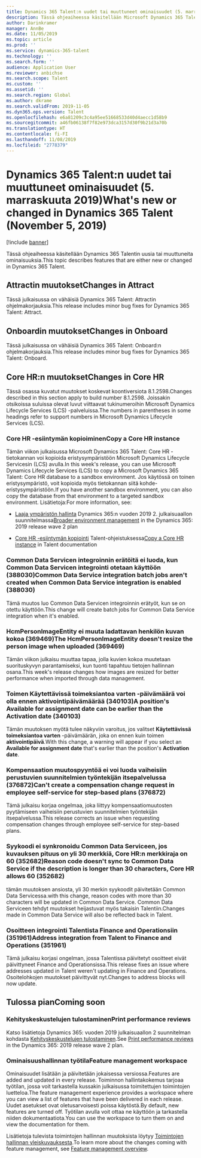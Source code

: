 ```yaml
---
title: Dynamics 365 Talent:n uudet tai muuttuneet ominaisuudet (5. marraskuuta 2019)
description: Tässä ohjeaiheessa käsitellään Microsoft Dynamics 365 Talentin uusia tai muuttuneita ominaisuuksia.
author: Darinkramer
manager: AnnBe
ms.date: 11/05/2019
ms.topic: article
ms.prod: ''
ms.service: dynamics-365-talent
ms.technology: ''
ms.search.form: ''
audience: Application User
ms.reviewer: anbichse
ms.search.scope: Talent
ms.custom: ''
ms.assetid: ''
ms.search.region: Global
ms.author: dkrame
ms.search.validFrom: 2019-11-05
ms.dyn365.ops.version: Talent
ms.openlocfilehash: e6a81209c3c4a95ee51668533d40d4aecc1d58b9
ms.sourcegitcommit: a46fb06138f7f82e973dca3157d30f9b21d3a70b
ms.translationtype: HT
ms.contentlocale: fi-FI
ms.lasthandoff: 11/08/2019
ms.locfileid: "2778379"
---
```

# <a name="whats-new-or-changed-in-dynamics-365-talent-november-5-2019"></a><span data-ttu-id="7d493-103">Dynamics 365 Talent:n uudet tai muuttuneet ominaisuudet (5. marraskuuta 2019)</span><span class="sxs-lookup"><span data-stu-id="7d493-103">What's new or changed in Dynamics 365 Talent (November 5, 2019)</span></span>

[!include [banner](includes/banner.md)]

<span data-ttu-id="7d493-104">Tässä ohjeaiheessa käsitellään Dynamics 365 Talentin uusia tai muuttuneita ominaisuuksia.</span><span class="sxs-lookup"><span data-stu-id="7d493-104">This topic describes features that are either new or changed in Dynamics 365 Talent.</span></span>

## <a name="changes-in-attract"></a><span data-ttu-id="7d493-105">Attractin muutokset</span><span class="sxs-lookup"><span data-stu-id="7d493-105">Changes in Attract</span></span>

<span data-ttu-id="7d493-106">Tässä julkaisussa on vähäisiä Dynamics 365 Talent: Attractin ohjelmakorjauksia.</span><span class="sxs-lookup"><span data-stu-id="7d493-106">This release includes minor bug fixes for Dynamics 365 Talent: Attract.</span></span>

## <a name="changes-in-onboard"></a><span data-ttu-id="7d493-107">Onboardin muutokset</span><span class="sxs-lookup"><span data-stu-id="7d493-107">Changes in Onboard</span></span>

<span data-ttu-id="7d493-108">Tässä julkaisussa on vähäisiä Dynamics 365 Talent: Onboard:n ohjelmakorjauksia.</span><span class="sxs-lookup"><span data-stu-id="7d493-108">This release includes minor bug fixes for Dynamics 365 Talent: Onboard.</span></span>

## <a name="changes-in-core-hr"></a><span data-ttu-id="7d493-109">Core HR:n muutokset</span><span class="sxs-lookup"><span data-stu-id="7d493-109">Changes in Core HR</span></span>

<span data-ttu-id="7d493-110">Tässä osassa kuvatut muutokset koskevat koontiversiota 8.1.2598.</span><span class="sxs-lookup"><span data-stu-id="7d493-110">Changes described in this section apply to build number 8.1.2598.</span></span> <span data-ttu-id="7d493-111">Joissakin otsikoissa suluissa olevat luvut viittaavat tukinumeroihin Microsoft Dynamics Lifecycle Services (LCS) -palveluissa.</span><span class="sxs-lookup"><span data-stu-id="7d493-111">The numbers in parentheses in some headings refer to support numbers in Microsoft Dynamics Lifecycle Services (LCS).</span></span>

### <a name="copy-a-core-hr-instance"></a><span data-ttu-id="7d493-112">Core HR -esiintymän kopioiminen</span><span class="sxs-lookup"><span data-stu-id="7d493-112">Copy a Core HR instance</span></span>

<span data-ttu-id="7d493-113">Tämän viikon julkaisussa Microsoft Dynamics 365 Talent: Core HR -tietokannan voi kopioida eristysympäristöön Microsoft Dynamics Lifecycle Servicesin (LCS) avulla.</span><span class="sxs-lookup"><span data-stu-id="7d493-113">In this week's release, you can use Microsoft Dynamics Lifecycle Services (LCS) to copy a Microsoft Dynamics 365 Talent: Core HR database to a sandbox environment.</span></span> <span data-ttu-id="7d493-114">Jos käytössä on toinen eristysympäristö, voit kopioida myös tietokannan siitä kohde-eristysympäristöön.</span><span class="sxs-lookup"><span data-stu-id="7d493-114">If you have another sandbox environment, you can also copy the database from that environment to a targeted sandbox environment.</span></span> <span data-ttu-id="7d493-115">Lisätietoja:</span><span class="sxs-lookup"><span data-stu-id="7d493-115">For more information, see:</span></span>

- <span data-ttu-id="7d493-116">[Laaja ympäristön hallinta](https://docs.microsoft.com/dynamics365-release-plan/2019wave2/dynamics365-talent/broader-environment-management) Dynamics 365:n vuoden 2019 2. julkaisuaallon suunnitelmassa</span><span class="sxs-lookup"><span data-stu-id="7d493-116">[Broader environment management](https://docs.microsoft.com/dynamics365-release-plan/2019wave2/dynamics365-talent/broader-environment-management) in the Dynamics 365: 2019 release wave 2 plan</span></span>

- <span data-ttu-id="7d493-117">[Core HR -esiintymän kopiointi](hr-copy-instance.md) Talent-ohjeistuksessa</span><span class="sxs-lookup"><span data-stu-id="7d493-117">[Copy a Core HR instance](hr-copy-instance.md) in Talent documentation</span></span>

### <a name="common-data-service-integration-batch-jobs-arent-created-when-common-data-service-integration-is-enabled-388030"></a><span data-ttu-id="7d493-118">Common Data Servicen integroinnin erätöitä ei luoda, kun Common Data Servicen integrointi otetaan käyttöön (388030)</span><span class="sxs-lookup"><span data-stu-id="7d493-118">Common Data Service integration batch jobs aren't created when Common Data Service integration is enabled (388030)</span></span>

<span data-ttu-id="7d493-119">Tämä muutos luo Common Data Servicen integroinnin erätyöt, kun se on otettu käyttöön.</span><span class="sxs-lookup"><span data-stu-id="7d493-119">This change will create batch jobs for Common Data Service integration when it's enabled.</span></span>

### <a name="the-hcmpersonimageentity-doesnt-resize-the-person-image-when-uploaded-369469"></a><span data-ttu-id="7d493-120">HcmPersonImageEntity ei muuta ladattavan henkilön kuvan kokoa (369469)</span><span class="sxs-lookup"><span data-stu-id="7d493-120">The HcmPersonImageEntity doesn't resize the person image when uploaded (369469)</span></span>

<span data-ttu-id="7d493-121">Tämän viikon julkaisu muuttaa tapaa, jolla kuvien kokoa muutetaan suorituskyvyn parantamiseksi, kun tuonti tapahtuu tietojen hallinnan osana.</span><span class="sxs-lookup"><span data-stu-id="7d493-121">This week's release changes how images are resized for better performance when imported through data management.</span></span>

### <a name="a-positions-available-for-assignment-date-can-be-earlier-than-the-activation-date-340103"></a><span data-ttu-id="7d493-122">Toimen Käytettävissä toimeksiantoa varten -päivämäärä voi olla ennen aktivointipäivämäärää (340103)</span><span class="sxs-lookup"><span data-stu-id="7d493-122">A position's Available for assignment date can be earlier than the Activation date (340103)</span></span>

<span data-ttu-id="7d493-123">Tämän muutoksen myötä tulee näkyviin varoitus, jos valitset **Käytettävissä toimeksiantoa varten** -päivämäärän, joka on ennen kuin toimen **aktivointipäivä**.</span><span class="sxs-lookup"><span data-stu-id="7d493-123">With this change, a warning will appear if you select an **Available for assignment date** that's earlier than the position's **Activation date**.</span></span>

### <a name="cant-create-a-compensation-change-request-in-employee-self-service-for-step-based-plans-376872"></a><span data-ttu-id="7d493-124">Kompensaation muutospyyntöä ei voi luoda vaiheisiin perustuvien suunnitelmien työntekijän itsepalvelussa (376872)</span><span class="sxs-lookup"><span data-stu-id="7d493-124">Can't create a compensation change request in employee self-service for step-based plans (376872)</span></span>

<span data-ttu-id="7d493-125">Tämä julkaisu korjaa ongelmaa, joka liittyy kompensaatiomuutosten pyytämiseen vaiheisiin perustuvien suunnitelmien työntekijän itsepalvelussa.</span><span class="sxs-lookup"><span data-stu-id="7d493-125">This release corrects an issue when requesting compensation changes through employee self-service for step-based plans.</span></span> 

### <a name="reason-code-doesnt-sync-to-common-data-service-if-the-description-is-longer-than-30-characters-core-hr-allows-60-352682"></a><span data-ttu-id="7d493-126">Syykoodi ei synkronoidu Common Data Serviceen, jos kuvauksen pituus on yli 30 merkkiä, Core HR:n merkkiraja on 60 (352682)</span><span class="sxs-lookup"><span data-stu-id="7d493-126">Reason code doesn't sync to Common Data Service if the description is longer than 30 characters, Core HR allows 60 (352682)</span></span>

<span data-ttu-id="7d493-127">tämän muutoksen ansiosta, yli 30 merkin syykoodit päivitetään Common Data Servicessa.</span><span class="sxs-lookup"><span data-stu-id="7d493-127">with this change, reason codes with more than 30 characters will be updated in Common Data Service.</span></span> <span data-ttu-id="7d493-128">Common Data Serviceen tehdyt muutokset heijastuvat myös takaisin Talentiin.</span><span class="sxs-lookup"><span data-stu-id="7d493-128">Changes made in Common Data Service will also be reflected back in Talent.</span></span>

### <a name="address-integration-from-talent-to-finance-and-operations-351961"></a><span data-ttu-id="7d493-129">Osoitteen integrointi Talentista Finance and Operationsiin (351961)</span><span class="sxs-lookup"><span data-stu-id="7d493-129">Address integration from Talent to Finance and Operations (351961)</span></span>

<span data-ttu-id="7d493-130">Tämä julkaisu korjasi ongelman, jossa Talentissa päivitetyt osoitteet eivät päivittyneet Finance and Operationsissa.</span><span class="sxs-lookup"><span data-stu-id="7d493-130">This release fixes an issue where addresses updated in Talent weren't updating in Finance and Operations.</span></span> <span data-ttu-id="7d493-131">Osoitelohkojen muutokset päivittyvät nyt.</span><span class="sxs-lookup"><span data-stu-id="7d493-131">Changes to address blocks will now update.</span></span>

## <a name="coming-soon"></a><span data-ttu-id="7d493-132">Tulossa pian</span><span class="sxs-lookup"><span data-stu-id="7d493-132">Coming soon</span></span>

### <a name="print-performance-reviews"></a><span data-ttu-id="7d493-133">Kehityskeskustelujen tulostaminen</span><span class="sxs-lookup"><span data-stu-id="7d493-133">Print performance reviews</span></span>

<span data-ttu-id="7d493-134">Katso lisätietoja Dynamics 365: vuoden 2019 julkaisuaallon 2 suunnitelman kohdasta [Kehityskeskustelujen tulostaminen](https://docs.microsoft.com/dynamics365-release-plan/2019wave2/dynamics365-talent/print-performance-reviews).</span><span class="sxs-lookup"><span data-stu-id="7d493-134">See [Print performance reviews](https://docs.microsoft.com/dynamics365-release-plan/2019wave2/dynamics365-talent/print-performance-reviews) in the Dynamics 365: 2019 release wave 2 plan.</span></span>

### <a name="feature-management-workspace"></a><span data-ttu-id="7d493-135">Ominaisuushallinnan työtila</span><span class="sxs-lookup"><span data-stu-id="7d493-135">Feature management workspace</span></span>

<span data-ttu-id="7d493-136">Ominaisuudet lisätään ja päivitetään jokaisessa versiossa.</span><span class="sxs-lookup"><span data-stu-id="7d493-136">Features are added and updated in every release.</span></span> <span data-ttu-id="7d493-137">Toiminnon hallintakokemus tarjoaa työtilan, jossa voit tarkastella kussakin julkaisussa toimitettujen toimintojen luetteloa.</span><span class="sxs-lookup"><span data-stu-id="7d493-137">The feature management experience provides a workspace where you can view a list of features that have been delivered in each release.</span></span> <span data-ttu-id="7d493-138">Uudet asetukset ovat oletusarvoisesti poissa käytöstä.</span><span class="sxs-lookup"><span data-stu-id="7d493-138">By default, new features are turned off.</span></span> <span data-ttu-id="7d493-139">Työtilan avulla voit ottaa ne käyttöön ja tarkastella niiden dokumentaatiota.</span><span class="sxs-lookup"><span data-stu-id="7d493-139">You can use the workspace to turn them on and view the documentation for them.</span></span>

<span data-ttu-id="7d493-140">Lisätietoja tulevista toimintojen hallinnan muutoksista löytyy [Toimintojen hallinnan yleiskuvauksesta](https://docs.microsoft.com/dynamics365/fin-ops-core/fin-ops/get-started/feature-management/feature-management-overview).</span><span class="sxs-lookup"><span data-stu-id="7d493-140">To learn more about the changes coming with feature management, see [Feature management overview](https://docs.microsoft.com/dynamics365/fin-ops-core/fin-ops/get-started/feature-management/feature-management-overview).</span></span>
